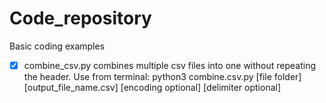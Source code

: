 # Code_repository
Basic coding examples
- [x] combine_csv.py combines multiple csv files into one without repeating the header. Use from terminal: python3 combine.csv.py [file folder] [output_file_name.csv] [encoding optional] [delimiter optional]
